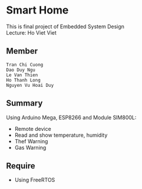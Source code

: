 # Smart Home  
This is final project of Embedded System Design  
Lecture: Ho Viet Viet  
## Member  
```
Tran Chi Cuong
Dao Duy Ngu
Le Van Thien
Ho Thanh Long
Nguyen Vu Hoai Duy
``` 
## Summary  
Using Arduino Mega, ESP8266 and Module SIM800L:  
- Remote device  
- Read and show temperature, humidity 
- Thef Warning
- Gas Warning  
## Require  
- Using FreeRTOS  
